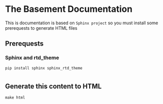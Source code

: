 # The Basement Documentation

This is documentation is based on `Sphinx project` so you must install some prerequests to generate HTML files
## Prerequests

### Sphinx and rtd_theme
```
pip install sphinx sphinx_rtd_theme
```

# 

## Generate this content to HTML
```
make html
```